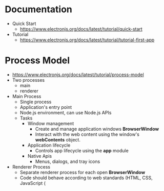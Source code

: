 # Documentation

-   Quick Start
    -   https://www.electronjs.org/docs/latest/tutorial/quick-start
-   Tutorial
    -   https://www.electronjs.org/docs/latest/tutorial/tutorial-first-app

# Process Model

-   https://www.electronjs.org/docs/latest/tutorial/process-model
-   Two processes
    -   main
    -   renderer
-   Main Process
    -   Single process
    -   Application's entry point
    -   Node.js environment, can use Node.js APIs
    -   Tasks
        -   Window management
            -   Create and manage application windows **BrowserWindow**
            -   Interact with the web content using the window's **webContents** object.
        -   Application lifecycle
            -   Controls app lifecycle using the **app** module
        -   Native Apis
            -   Menus, dialogs, and tray icons
-   Renderer Process
    -   Separate renderer process for each open **BrowserWindow**
    -   Code should behave according to web standards (HTML, CSS, JavaScript (<script />))
        -   No access to Node.js
-   Preload Scripts
    -   Like Chrome extensions
    -   _Execute in a renderer_ (before web content begins loading)
    -   They are granted more privileges by having access to Node.js APIs.
    -   Share a global **window** with the renderers.
